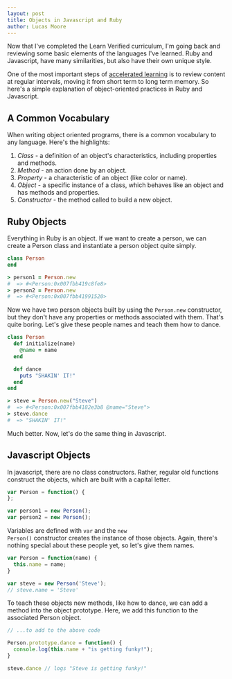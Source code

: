 ```yaml
---
layout: post
title: Objects in Javascript and Ruby
author: Lucas Moore
---
```


Now that I've completed the Learn Verified curriculum, I'm going back and reviewing some basic elements of the languages I've learned. Ruby and Javascript, have many similarities, but also have their own unique style.

One of the most important steps of [accelerated learning](http://dev.thelucasmoore.com/2016/03/17/How-I-Have-Learned-To-Learn.html) is to review content at regular intervals, moving it from short term to long term memory. So here's a simple explanation of object-oriented practices in Ruby and Javascript. 

## A Common Vocabulary

When writing object oriented programs, there is a common vocabulary to any language. Here's the highlights: 

1. *Class* - a definition of an object's characteristics, including properties and methods.
2. *Method* - an action done by an object.
3. *Property* - a characteristic of an object (like color or name).
4. *Object* - a specific instance of a class, which behaves like an object and has methods and properties. 
5. *Constructor* - the method called to build a new object.

## Ruby Objects

Everything in Ruby is an object. If we want to create a person, we can create a Person class and instantiate a person object quite simply.

```ruby
class Person
end

> person1 = Person.new
#  => #<Person:0x007fbb419c8fe8> 
> person2 = Person.new
#  => #<Person:0x007fbb41991520> 
```

Now we have two person objects built by using the <code>Person.new</code> constructor, but they don't have any properties or methods associated with them. That's quite boring. Let's give these people names and teach them how to dance. 

```ruby
class Person
  def initialize(name)
    @name = name
  end

  def dance
    puts "SHAKIN' IT!"
  end
end

> steve = Person.new("Steve")
#  => #<Person:0x007fbb4182e3b8 @name="Steve">
> steve.dance
#  => "SHAKIN' IT!"
```
Much better. Now, let's do the same thing in Javascript.

## Javascript Objects

In javascript, there are no class constructors. Rather, regular old functions construct the objects, which are built with a capital letter.

```javascript
var Person = function() {
};

var person1 = new Person();
var person2 = new Person();
```
Variables are defined with <code>var</code> and the <code>new Person()</code> constructor creates the instance of those objects. Again, there's nothing special about these people yet, so let's give them names.

```javascript
var Person = function(name) {
  this.name = name;
}

var steve = new Person('Steve');
// steve.name = 'Steve'
```

To teach these objects new methods, like how to dance, we can add a method into the object prototype. Here, we add this function to the associated Person object.

```javascript
// ...to add to the above code

Person.prototype.dance = function() {
  console.log(this.name + "is getting funky!");
}

steve.dance // logs "Steve is getting funky!"
```

